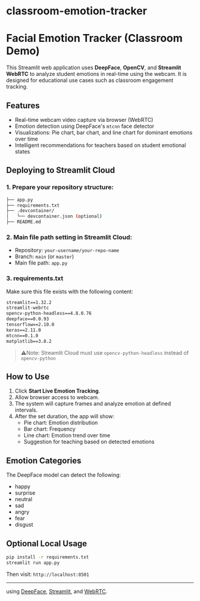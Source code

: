 # classroom-emotion-tracker
# Facial Emotion Tracker (Classroom Demo)

This Streamlit web application uses **DeepFace**, **OpenCV**, and **Streamlit WebRTC** to analyze student emotions in real-time using the webcam. It is designed for educational use cases such as classroom engagement tracking.

## Features
- Real-time webcam video capture via browser (WebRTC)
- Emotion detection using DeepFace's `mtcnn` face detector
- Visualizations: Pie chart, bar chart, and line chart for dominant emotions over time
- Intelligent recommendations for teachers based on student emotional states

## Deploying to Streamlit Cloud

### 1. **Prepare your repository structure:**

```bash
├── app.py
├── requirements.txt
├── .devcontainer/
│   └── devcontainer.json (optional)
├── README.md
```

### 2. **Main file path setting in Streamlit Cloud:**
- Repository: `your-username/your-repo-name`
- Branch: `main` (or `master`)
- Main file path: `app.py`

### 3. **requirements.txt**
Make sure this file exists with the following content:
```txt
streamlit==1.32.2
streamlit-webrtc
opencv-python-headless==4.8.0.76
deepface==0.0.93
tensorflow==2.10.0
keras==2.11.0
mtcnn==0.1.0
matplotlib==3.8.2
```

> ⚠Note: Streamlit Cloud must use `opencv-python-headless` instead of `opencv-python`

## How to Use
1. Click **Start Live Emotion Tracking**.
2. Allow browser access to webcam.
3. The system will capture frames and analyze emotion at defined intervals.
4. After the set duration, the app will show:
   - Pie chart: Emotion distribution
   - Bar chart: Frequency
   - Line chart: Emotion trend over time
   - Suggestion for teaching based on detected emotions

## Emotion Categories
The DeepFace model can detect the following:
- happy
- surprise
- neutral
- sad
- angry
- fear
- disgust

## Optional Local Usage
```bash
pip install -r requirements.txt
streamlit run app.py
```
Then visit: `http://localhost:8501`

---
using [DeepFace](https://github.com/serengil/deepface), [Streamlit](https://streamlit.io/), and [WebRTC](https://github.com/whitphx/streamlit-webrtc).
